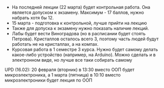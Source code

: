 - На последней лекции (22 марта) будет контрольная работа. Она является допуском к экзамену. Максимум - 17 баллов, нужно набрать хотя бы 12. 
- 15 марта - подготовка к контрольной, лучше прийти на лекцию  
- Также для допуска к экзамену нужно показать наличие лекций.  
- Лабы будет вести Виноградова (но в расписании будет стоять Петрова). Кристаллов осталось всего 3, поэтому часть людей будут работать не на кристаллах, а на компах.  
- Курсовая работа в 1 семестре 3 курса. Нужно будет самому делать какое-либо устройство (например, на Arduino). Можно сделать и в электронном виде, но лучше все таки собирать самому  
  
UPD (16.02): 20 февраля (вторник) в 13:30 вместо ООП будет микроэлектроника, а 1 марта (пятница) в 10:10 вместо микроэлектроники будет лекция по ООП 